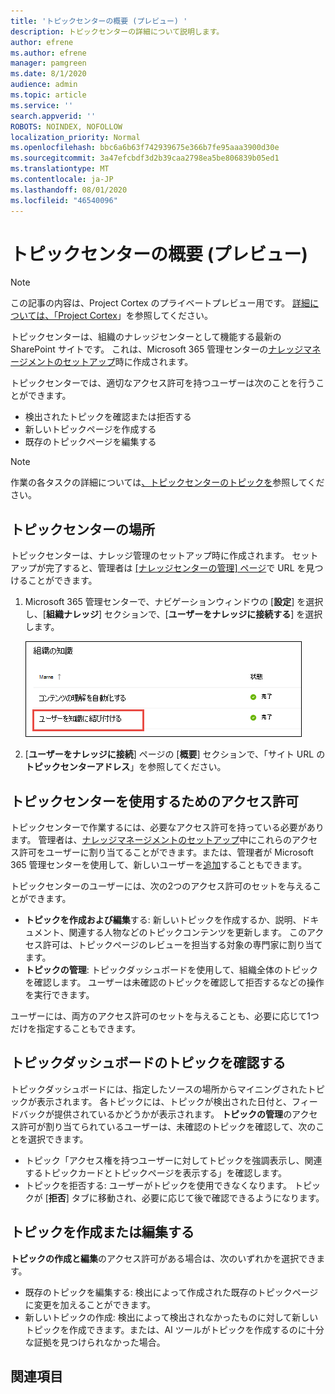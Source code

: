 ```yaml
---
title: 'トピックセンターの概要 (プレビュー) '
description: トピックセンターの詳細について説明します。
author: efrene
ms.author: efrene
manager: pamgreen
ms.date: 8/1/2020
audience: admin
ms.topic: article
ms.service: ''
search.appverid: ''
ROBOTS: NOINDEX, NOFOLLOW
localization_priority: Normal
ms.openlocfilehash: bbc6a6b63f742939675e366b7fe95aaa3900d30e
ms.sourcegitcommit: 3a47efcbdf3d2b39caa2798ea5be806839b05ed1
ms.translationtype: MT
ms.contentlocale: ja-JP
ms.lasthandoff: 08/01/2020
ms.locfileid: "46540096"
---
```

# <a name="topic-center-overview-preview"></a>トピックセンターの概要 (プレビュー)

> [!Note] 
> この記事の内容は、Project Cortex のプライベートプレビュー用です。 [詳細については、「Project Cortex](https://aka.ms/projectcortex)」を参照してください。

トピックセンターは、組織のナレッジセンターとして機能する最新の SharePoint サイトです。 これは、Microsoft 365 管理センターの[ナレッジマネージメントのセットアップ](set-up-knowledge-network.md)時に作成されます。

トピックセンターでは、適切なアクセス許可を持つユーザーは次のことを行うことができます。

- 検出されたトピックを確認または拒否する
- 新しいトピックページを作成する
- 既存のトピックページを編集する

> [!Note] 
> 作業の各タスクの詳細については[、トピックセンターのトピックを](work-with-topics.md)参照してください。

## <a name="where-is-the-topic-center"></a>トピックセンターの場所

トピックセンターは、ナレッジ管理のセットアップ時に作成されます。 セットアップが完了すると、管理者は [[ナレッジセンターの管理] ページ](manage-knowledge-network.md)で URL を見つけることができます。

1. Microsoft 365 管理センターで、ナビゲーションウィンドウの [**設定**] を選択し、[**組織ナレッジ**] セクションで、[**ユーザーをナレッジに接続する**] を選択します。

   ![ユーザーを知識に結び付ける](../media/content-understanding/manage-connect-people-to-knowledge.png) </br>

2. [**ユーザーをナレッジに接続**] ページの [**概要**] セクションで、「サイト URL の**トピックセンターアドレス**」を参照してください。

## <a name="permissions-to-use-the-topic-center"></a>トピックセンターを使用するためのアクセス許可

トピックセンターで作業するには、必要なアクセス許可を持っている必要があります。 管理者は、[ナレッジマネージメントのセットアップ](set-up-knowledge-network.md)中にこれらのアクセス許可をユーザーに割り当てることができます。または、管理者が Microsoft 365 管理センターを使用して、新しいユーザーを[追加](give-user-permissions-to-the-topic-center.md)することもできます。

トピックセンターのユーザーには、次の2つのアクセス許可のセットを与えることができます。

- **トピックを作成および編集**する: 新しいトピックを作成するか、説明、ドキュメント、関連する人物などのトピックコンテンツを更新します。 このアクセス許可は、トピックページのレビューを担当する対象の専門家に割り当てます。
- **トピックの管理**: トピックダッシュボードを使用して、組織全体のトピックを確認します。 ユーザーは未確認のトピックを確認して拒否するなどの操作を実行できます。

ユーザーには、両方のアクセス許可のセットを与えることも、必要に応じて1つだけを指定することもできます。 

## <a name="reviewing-topics-in-the-topic-dashboard"></a>トピックダッシュボードのトピックを確認する

トピックダッシュボードには、指定したソースの場所からマイニングされたトピックが表示されます。 各トピックには、トピックが検出された日付と、フィードバックが提供されているかどうかが表示されます。 **トピックの管理**のアクセス許可が割り当てられているユーザーは、未確認のトピックを確認して、次のことを選択できます。
- トピック「アクセス権を持つユーザーに対してトピックを強調表示し、関連するトピックカードとトピックページを表示する」を確認します。
- トピックを拒否する: ユーザーがトピックを使用できなくなります。 トピックが [**拒否**] タブに移動され、必要に応じて後で確認できるようになります。

## <a name="create-or-edit-a-topic"></a>トピックを作成または編集する

**トピックの作成と編集**のアクセス許可がある場合は、次のいずれかを選択できます。

- 既存のトピックを編集する: 検出によって作成された既存のトピックページに変更を加えることができます。
- 新しいトピックの作成: 検出によって検出されなかったものに対して新しいトピックを作成できます。または、AI ツールがトピックを作成するのに十分な証拠を見つけられなかった場合。






## <a name="see-also"></a>関連項目



  






